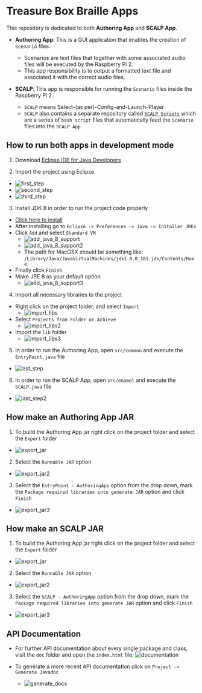 # Treasure Box Braille Apps

This repository is dedicated to both **Authoring App** and **SCALP App**.

  * **Authoring App**: This is a GUI application that enables the creation of `Scenario` files. 
    * Scenarios are text files that together with some associated audio files will be executed by the Raspberry Pi 2.
    * This app responsibility is to output a formatted text file and associated it with the correct audio files.

  * **SCALP**: This app is responsible for running the `Scenario` files inside the Raspberry Pi 2.
    * `SCALP` means Select-(as per)-Config-and-Launch-Player
    * `SCALP` also contains a separate repository called [`SCALP Scripts`](https://github.com/PiETLab/SCALPScripts) which are a series of `bash script` files that automatically feed the `Scenario` files into the `SCALP App`

## How to run both apps in development mode

1. Download [Eclipse IDE for Java Developers](https://www.eclipse.org/downloads/packages/release/2018-09/r/eclipse-ide-java-developers)


2. Import the project using Eclipse
  * ![first_step](./READMEImages/first_step.png)
  * ![second_step](./READMEImages/second_step.png)
  * ![third_step](./READMEImages/third_step.png)


3. Install JDK 8 in order to run the project code properly
  * [Click here to install](http://www.oracle.com/technetwork/java/javase/downloads/jdk8-downloads-2133151.html)
  * After installing go to `Eclipse -> Preferences -> Java -> Installer JREs`
  * Click `Add` and select `Standard VM`
    * ![add_java_8_support](./READMEImages/java_8_support.png)
    * ![add_java_8_support2](./READMEImages/java_8_support2.png)
    * The path for MacOSX should be something like:  `/Library/Java/JavaVirtualMachines/jdk1.8.0_181.jdk/Contents/Home`
  * Finally click `Finish`
  * Make JRE 8 as your default option
    * ![add_java_8_support3](./READMEImages/java_8_support3.png)


4. Import all necessary libraries to the project

  * Right click on the project folder, and select `Import`
    * ![import_libs](./READMEImages/import_libs.png)
  * Select `Projects from Folder or Achieve`
    * ![import_libs2](./READMEImages/import_libs2.png)
  * Import the `lib` folder
    * ![import_libs3](./READMEImages/import_libs3.png)


5. In order to run the Authoring App, open `src/common` and execute the `EntryPoint.java` file
  * ![last_step](./READMEImages/last_step.png)


6. In order to run the SCALP App, open `src/enamel` and execute the `SCALP.java` file
  * ![last_step2](./READMEImages/last_step2.png)

## How make an Authoring App JAR

1. To build the Authoring App jar right click on the project folder and select the `Export` folder
  * ![export_jar](./READMEImages/export_jar.png)


2. Select the `Runnable JAR` option
  * ![export_jar2](./READMEImages/export_jar2.png)


3. Select the `EntryPoint - AuthoringApp` option from the drop down, mark the `Package required libraries into generate JAR` option and click `Finish`
  * ![export_jar3](./READMEImages/export_jar3.png)

## How make an SCALP JAR

1. To build the Authoring App jar right click on the project folder and select the `Export` folder
  * ![export_jar](./READMEImages/export_jar.png)


2. Select the `Runnable JAR` option
  * ![export_jar2](./READMEImages/export_jar2.png)


3. Select the `SCALP - AuthoringApp` option from the drop down, mark the `Package required libraries into generate JAR` option and click `Finish`
  * ![export_jar3](./READMEImages/export_jar3.png)

## API Documentation

* For further API documentation about every single package and class, visit the `doc` folder and open the `index.html` file.
  ![documentation](./READMEImages/documentation.png)

* To generate a more recent API documentation click on `Project -> Generate Javadoc`
  * ![generate_docs](./READMEImages/generate_docs.png)
